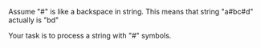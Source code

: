 Assume "#" is like a backspace in string. This means that string "a#bc#d" actually is "bd"

Your task is to process a string with "#" symbols.
